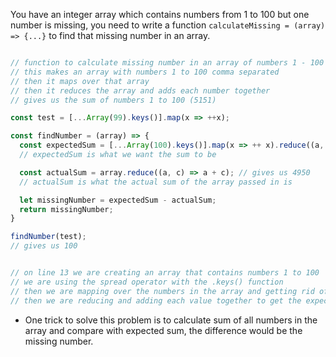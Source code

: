 You have an integer array which contains numbers from 1 to 100 but one number is missing, you need to write a function `calculateMissing = (array) => {...}` to find that missing number in an array.

```javascript

// function to calculate missing number in an array of numbers 1 - 100
// this makes an array with numbers 1 to 100 comma separated
// then it maps over that array
// then it reduces the array and adds each number together
// gives us the sum of numbers 1 to 100 (5151)

const test = [...Array(99).keys()].map(x => ++x);

const findNumber = (array) => {
  const expectedSum = [...Array(100).keys()].map(x => ++ x).reduce((a, c) => a + c); // gives us 5050
  // expectedSum is what we want the sum to be

  const actualSum = array.reduce((a, c) => a + c); // gives us 4950
  // actualSum is what the actual sum of the array passed in is

  let missingNumber = expectedSum - actualSum;
  return missingNumber;
}

findNumber(test);
// gives us 100


// on line 13 we are creating an array that contains numbers 1 to 100
// we are using the spread operator with the .keys() function
// then we are mapping over the numbers in the array and getting rid of 0
// then we are reducing and adding each value together to get the expectedSum
```
* One trick to solve this problem is to calculate sum of all numbers in the array and compare with expected sum, the difference would be the missing number.
